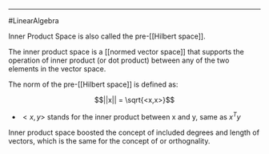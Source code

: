----
#LinearAlgebra 

Inner Product Space is also called the pre-[[Hilbert space]].

The inner product space is a [[normed vector space]] that supports the operation of inner product (or dot product) between any of the two elements in the vector space.  

The norm of the pre-[[Hilbert space]] is defined as:

$$||x|| = \sqrt{<x,x>}$$

- $<x,y>$ stands for the inner product between x and y, same as $x^Ty$

Inner product space boosted the concept of included degrees and length of vectors, which is the same for the concept of or orthognality.
